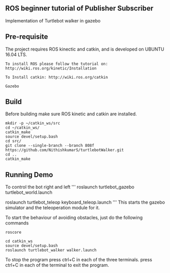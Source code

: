 ## ROS beginner tutorial of Publisher Subscriber

Implementation of Turtlebot walker in gazebo


## Pre-requisite

The project requires ROS kinectic and catkin, and is developed on UBUNTU 16.04 LTS.
```
To install ROS please follow the tutorial on: http://wiki.ros.org/kinetic/Installation

To Install catkin: http://wiki.ros.org/catkin

Gazebo
```

## Build

Before building make sure ROS kinetic and catkin are installed.
```
mkdir -p ~/catkin_ws/src
cd ~/catkin_ws/
catkin_make
source devel/setup.bash
cd src/
git clone --single-branch --branch 808f https://github.com/NithishkumarS/turtlebotWalker.git 
cd ..
catkin_make
```

## Running Demo 

To control the bot right and left
'''
roslaunch turtlebot_gazebo turtlebot_world.launch

roslaunch turtlebot_teleop keyboard_teleop.launch
'''
This starts the gazebo simulator and the teleoperation module for it.


To start the behaviour of avoiding obstacles, just do the following commands
```
roscore
```
```
cd catkin_ws
source devel/setup.bash
roslaunch turtlebot_walker walker.launch
```

To stop the program press ctrl+C in each of the three terminals.
press ctrl+C in each of the terminal to exit the program.


